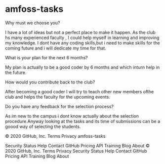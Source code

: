 # amfoss-tasks
Why must we choose you?

 I have a lot of ideas but not a perfect place to make it happen. As the club hs many experienced faculty , I could help myself in learning and improving my knowledge. I dont have any coding skills,but i need to make skills for the coming future and i will dedicate my time for that.


What is your plan for the next 6 months?

My plan is actually to be a good coder by 6 months and which inturn help in the future.

How would you contribute back to the club?

After becoming a good coder I will try to teach other new members ofthe club and helps the faculty for the upcoming events.

Do you have any feedback for the selection process?

As im new to the campus i dont know actually about the selection procedure.Anyway looking at the tasks and its time of submissions can be a  goood way of selecting the students.

© 2020 GitHub, Inc.
Terms
Privacy amfoss-tasks

Security
Status
Help
Contact GitHub
Pricing
API
Training
Blog
About
© 2020 GitHub, Inc.
Terms
Privacy
Security
Status
Help
Contact GitHub
Pricing
API
Training
Blog
About

